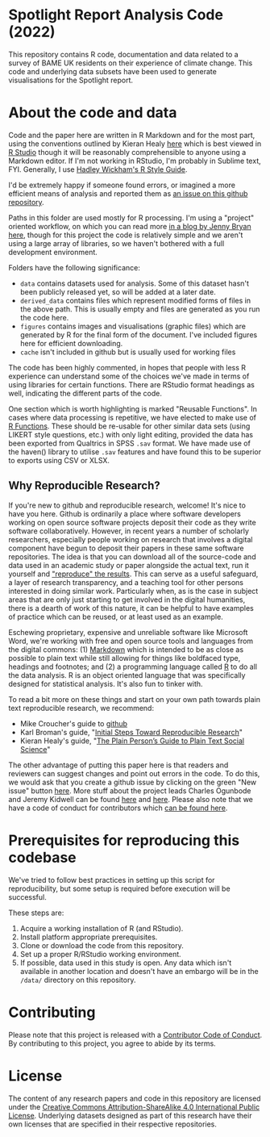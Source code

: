 # Spotlight Report Analysis Code (2022)

This repository contains R code, documentation and data related to a survey of BAME UK residents on their experience of climate change. This code and underlying data subsets have been used to generate visualisations for the Spotlight report.


# About the code and data

Code and the paper here are written in R Markdown and for the most part, using the conventions outlined by Kieran Healy [here](https://kieranhealy.org/blog/archives/2014/01/23/plain-text/) which is best viewed in [R Studio](https://www.rstudio.com) though it will be reasonably comprehensible to anyone using a Markdown editor. If I'm not working in RStudio, I'm probably in Sublime text, FYI. Generally, I use [Hadley Wickham's R Style Guide](http://adv-r.had.co.nz/Style.html). 

I'd be extremely happy if someone found errors, or imagined a more efficient means of analysis and reported them as [an issue on this github repository](https://github.com/climate-experiences/spotlight-report/issues).

Paths in this folder are used mostly for R processing. I'm using a "project" oriented workflow, on which you can read more [in a blog by Jenny Bryan here](https://www.tidyverse.org/blog/2017/12/workflow-vs-script/), though for this project the code is relatively simple and we aren't using a large array of libraries, so we haven't bothered with a full development environment. 

Folders have the following significance:

- `data` contains datasets used for analysis. Some of this dataset hasn't been publicly released yet, so will be added at a later date.
- `derived_data` contains files which represent modified forms of files in the above path. This is usually empty and files are generated as you run the code here.
- `figures` contains images and visualisations (graphic files) which are generated by R for the final form of the document. I've included figures here for efficient downloading.
- `cache` isn't included in github but is usually used for working files

The code has been highly commented, in hopes that people with less R experience can understand some of the choices we've made in terms of using libraries for certain functions. There are RStudio format headings as well, indicating the different parts of the code.

One section which is worth highlighting is marked "Reusable Functions". In cases where data processing is repetitive, we have elected to make use of [R Functions](https://r4ds.had.co.nz/functions.html). These should be re-usable for other similar data sets (using LIKERT style questions, etc.) with only light editing, provided the data has been exported from Qualtrics in SPSS `.sav` format. We have made use of the haven() library to utilise `.sav` features and have found this to be superior to exports using CSV or XLSX.


## Why Reproducible Research?

If you're new to github and reproducible research, welcome! It's nice to have you here. Github is ordinarily a place where software developers working on open source software projects deposit their code as they write software collaboratively. However, in recent years a number of scholarly researchers, especially people working on research that involves a digital component have begun to deposit their papers in these same software repositories. The idea is that you can download all of the source-code and data used in an academic study or paper alongside the actual text, run it yourself and ["reproduce" the results](http://kbroman.org/steps2rr/). This can serve as a useful safeguard, a layer of research transparency, and a teaching tool for other persons interested in doing similar work. Particularly when, as is the case in subject areas that are only just starting to get involved in the digital humanities, there is a dearth of work of this nature, it can be helpful to have examples of practice which can be reused, or at least used as an example.

Eschewing proprietary, expensive and unreliable software like Microsoft Word, we're working with free and open source tools and languages from the digital commons: (1) [Markdown](https://en.wikipedia.org/wiki/Markdown) which is intended to be as close as possible to plain text while still allowing for things like boldfaced type, headings and footnotes; and (2) a programming language called [R](https://en.wikipedia.org/wiki/R_(programming_language)) to do all the data analysis. R is an object oriented language that was specifically designed for statistical analysis. It's also fun to tinker with.

To read a bit more on these things and start on your own path towards plain text reproducible research, we recommend:
- Mike Croucher's guide to [github](https://github.com/mikecroucher/Git_Academic_Benefits)
- Karl Broman's guide, "[Initial Steps Toward Reproducible Research](http://kbroman.org/steps2rr/)"
- Kieran Healy's guide, "[The Plain Person’s Guide to Plain Text Social Science](http://kieranhealy.org/files/papers/plain-person-text.pdf)"

The other advantage of putting this paper here is that readers and reviewers can suggest changes and point out errors in the code. To do this, we would ask that you create a github issue by clicking on the green "New issue" button [here](https://github.com/climate-experiences/spotlight-report/issues). More stuff about the project leads Charles Ogunbode and Jeremy Kidwell can be found [here](https://www.charlesogunbode.com/) and [here](http://jeremykidwell.info). Please also note that we have a code of conduct for contributors which [can be found here](https://github.com/climate-experiences/bame_climate_experiences_survey/blob/main/CODE_OF_CONDUCT.md).


# Prerequisites for reproducing this codebase

We've tried to follow best practices in setting up this script for reproducibility, but some setup is required before execution will be successful.

These steps are:

1. Acquire a working installation of R (and RStudio). 
2. Install platform appropriate prerequisites.
3. Clone or download the code from this repository.
4. Set up a proper R/RStudio working environment.
5. If possible, data used in this study is open. Any data which isn't available in another location and doesn't have an embargo will be in the `/data/` directory on this repository.


# Contributing

Please note that this project is released with a [Contributor Code of Conduct](CODE_OF_CONDUCT.md). By contributing to this project, you agree to abide by its terms.


# License

The content of any research papers and code in this repository are licensed under the [Creative Commons Attribution-ShareAlike 4.0 International Public License](https://creativecommons.org/licenses/by-sa/4.0/legalcode). Underlying datasets designed as part of this research have their own licenses that are specified in their respective repositories.